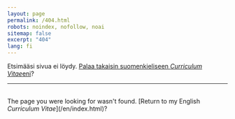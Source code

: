 ```yaml
---
layout: page
permalink: /404.html
robots: noindex, nofollow, noai
sitemap: false
excerpt: "404"
lang: fi
---
```


Etsimääsi sivua ei löydy.
[Palaa takaisin suomenkieliseen <em>Curriculum Vitae</em>eni](/fi/index.html)?
<br>

<hr>
<div lang="en">
<br>
The page you were looking for wasn't found. [Return to my English
<em>Curriculum Vitae</em>](/en/index.html)?
</div>
